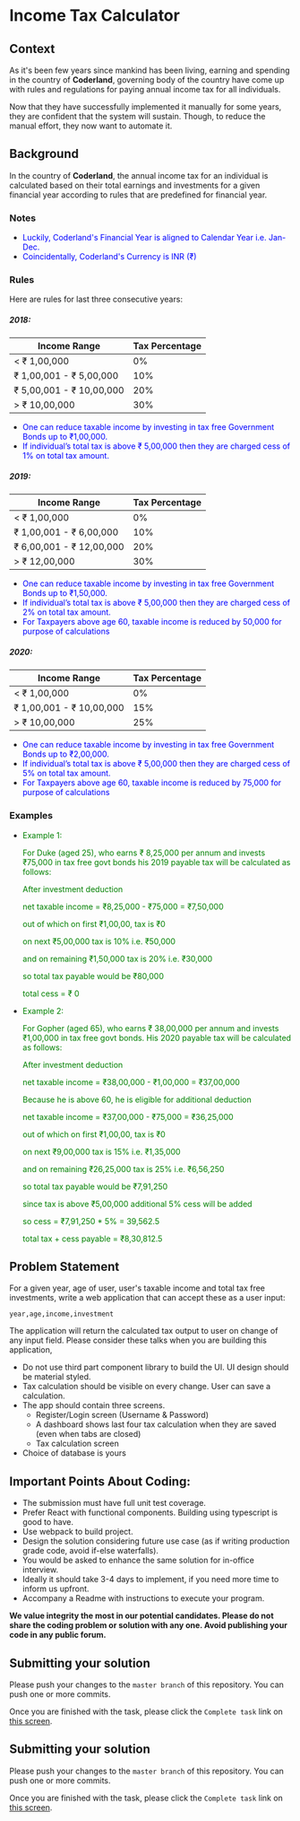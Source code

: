 # Income Tax Calculator

## Context

As it's been few years since mankind has been living, earning and spending in the country of **Coderland**, governing body of the country have come up with rules and regulations for paying annual income tax for all individuals.

Now that they have successfully implemented it manually for some years, they are confident that the system will sustain. Though, to reduce the manual effort, they now want to automate it.

## Background

In the country of **Coderland**, the annual income tax for an individual is calculated based on their total earnings and investments for a given financial year according to rules that are predefined for financial year.

### Notes

-   <span style="color:blue"> Luckily, Coderland's Financial Year is aligned to Calendar Year i.e. Jan-Dec. </span>
-   <span style="color:blue"> Coincidentally, Coderland's Currency is INR (₹) </span>

### Rules

Here are rules for last three consecutive years:

##### 2018:

| Income Range             | Tax Percentage |
| ------------------------ | :------------- |
| < ₹ 1,00,000             | 0%             |
| ₹ 1,00,001 - ₹ 5,00,000  | 10%            |
| ₹ 5,00,001 - ₹ 10,00,000 | 20%            |
| > ₹ 10,00,000            | 30%            |

-   <span style="color:blue"> One can reduce taxable income by investing in tax free Government Bonds up to ₹1,00,000. </span>
-   <span style="color:blue"> If individual’s total tax is above ₹ 5,00,000 then they are charged cess of 1% on total tax amount. </span>

##### 2019:

| Income Range             | Tax Percentage |
| ------------------------ | :------------- |
| < ₹ 1,00,000             | 0%             |
| ₹ 1,00,001 - ₹ 6,00,000  | 10%            |
| ₹ 6,00,001 - ₹ 12,00,000 | 20%            |
| > ₹ 12,00,000            | 30%            |

-   <span style="color:blue"> One can reduce taxable income by investing in tax free Government Bonds up to ₹1,50,000. </span>
-   <span style="color:blue"> If individual’s total tax is above ₹ 5,00,000 then they are charged cess of 2% on total tax amount. </span>
-   <span style="color:blue"> For Taxpayers above age 60, taxable income is reduced by 50,000 for purpose of calculations </span>

##### 2020:

| Income Range             | Tax Percentage |
| ------------------------ | :------------- |
| < ₹ 1,00,000             | 0%             |
| ₹ 1,00,001 - ₹ 10,00,000 | 15%            |
| > ₹ 10,00,000            | 25%            |

-   <span style="color:blue"> One can reduce taxable income by investing in tax free Government Bonds up to ₹2,00,000. </span>
-   <span style="color:blue"> If individual’s total tax is above ₹ 5,00,000 then they are charged cess of 5% on total tax amount. </span>
-   <span style="color:blue"> For Taxpayers above age 60, taxable income is reduced by 75,000 for purpose of calculations </span>

### Examples

-   <span style="color:green">Example 1:</span>

      <div style="color:green">

    For Duke (aged 25), who earns ₹ 8,25,000 per annum and invests ₹75,000 in tax free govt bonds his 2019 payable tax will be calculated as follows:

    After investment deduction

    net taxable income = ₹8,25,000 - ₹75,000 = ₹7,50,000

    out of which on first ₹1,00,00, tax is ₹0

    on next ₹5,00,000 tax is 10% i.e. ₹50,000

    and on remaining ₹1,50,000 tax is 20% i.e. ₹30,000

    so total tax payable would be ₹80,000

    total cess = ₹ 0

      </div>

-   <span style="color:green">Example 2:</span>

      <div style="color:green">

    For Gopher (aged 65), who earns ₹ 38,00,000 per annum and invests ₹1,00,000 in tax free govt bonds. His 2020 payable tax will be calculated as follows:

    After investment deduction

    net taxable income = ₹38,00,000 - ₹1,00,000 = ₹37,00,000

    Because he is above 60, he is eligible for additional deduction

    net taxable income = ₹37,00,000 - ₹75,000 = ₹36,25,000

    out of which on first ₹1,00,00, tax is ₹0

    on next ₹9,00,000 tax is 15% i.e. ₹1,35,000

    and on remaining ₹26,25,000 tax is 25% i.e. ₹6,56,250

    so total tax payable would be ₹7,91,250

    since tax is above ₹5,00,000 additional 5% cess will be added

    so cess = ₹7,91,250 \* 5% = 39,562.5

    total tax + cess payable = ₹8,30,812.5

      </div>

## Problem Statement

For a given year, age of user, user's taxable income and total tax free investments, write a web application that can accept these as a user input:

`year,age,income,investment`

The application will return the calculated tax output to user on change of any input field. Please consider these talks when you are building this application,

-   Do not use third part component library to build the UI. UI design should be material styled.
-   Tax calculation should be visible on every change. User can save a calculation.
-   The app should contain three screens.
    -   Register/Login screen (Username & Password)
    -   A dashboard shows last four tax calculation when they are saved (even when tabs are closed)
    -   Tax calculation screen
-   Choice of database is yours

## Important Points About Coding:

-   The submission must have full unit test coverage.
-   Prefer React with functional components. Building using typescript is good to have.
-   Use webpack to build project.
-   Design the solution considering future use case (as if writing production grade code, avoid if-else waterfalls).
-   You would be asked to enhance the same solution for in-office interview.
-   Ideally it should take 3-4 days to implement, if you need more time to inform us upfront.
-   Accompany a Readme with instructions to execute your program.

**We value integrity the most in our potential candidates. Please do not share the coding problem or solution with any one. Avoid publishing your code in any public forum.**

## Submitting your solution

Please push your changes to the `master branch` of this repository. You can push one or more commits. <br>

Once you are finished with the task, please click the `Complete task` link on <a href="https://app.codescreen.dev/#/codescreentestb2443a1b-d843-456e-85c5-5ebf716fc949" target="_blank">this screen</a>.

## Submitting your solution

Please push your changes to the `master branch` of this repository. You can push one or more commits. <br>

Once you are finished with the task, please click the `Complete task` link on <a href="https://app.codescreen.dev/#/codescreentest2254c810-7a34-4772-9bdc-7898f4015d83" target="_blank">this screen</a>.